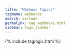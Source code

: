 ```yaml
---
title: "Webhook Topics"
tagName: webhooks
search: exclude
permalink: tag_webhooks.html
sidebar: tags_sidebar
---
```

{% include taglogic.html %}
